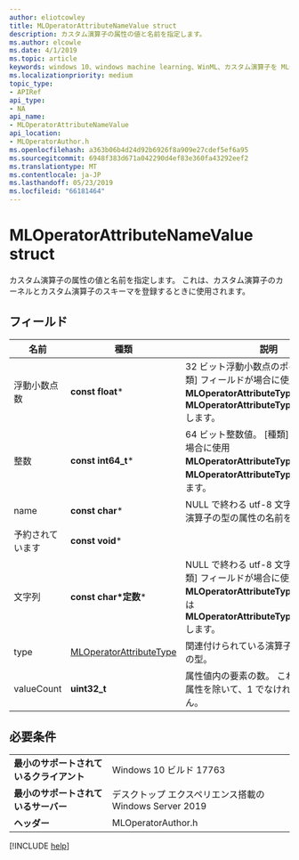 ```yaml
---
author: eliotcowley
title: MLOperatorAttributeNameValue struct
description: カスタム演算子の属性の値と名前を指定します。
ms.author: elcowle
ms.date: 4/1/2019
ms.topic: article
keywords: windows 10、windows machine learning、WinML、カスタム演算子を MLOperatorAttributeNameValue
ms.localizationpriority: medium
topic_type:
- APIRef
api_type:
- NA
api_name:
- MLOperatorAttributeNameValue
api_location:
- MLOperatorAuthor.h
ms.openlocfilehash: a363b06b4d24d92b6926f8a909e27cdef5ef6a95
ms.sourcegitcommit: 6948f383d671a042290d4ef83e360fa43292eef2
ms.translationtype: MT
ms.contentlocale: ja-JP
ms.lasthandoff: 05/23/2019
ms.locfileid: "66181464"
---
```

# <a name="mloperatorattributenamevalue-struct"></a>MLOperatorAttributeNameValue struct

カスタム演算子の属性の値と名前を指定します。 これは、カスタム演算子のカーネルとカスタム演算子のスキーマを登録するときに使用されます。

## <a name="fields"></a>フィールド

| 名前       | 種類                    | 説明 |
|------------|-------------------------|-------------|
| 浮動小数点数     | **const float***            | 32 ビット浮動小数点のポイント値。 [種類] フィールドが場合に使用**MLOperatorAttributeType::Float**または**MLOperatorAttributeType::FloatArray**します。 |
| 整数       | **const int64_t***          | 64 ビット整数値。 [種類] フィールドが場合に使用**MLOperatorAttributeType::Int**または**MLOperatorAttributeType::IntArray**します。 |
| name       | **const char***             | NULL で終わる utf-8 文字列に関連する演算子の型の属性の名前を表します。 |
| 予約されています   | **const void***             |             |
| 文字列    | **const char\*定数***      | NULL で終わる utf-8 文字列値です。 [種類] フィールドが場合に使用**MLOperatorAttributeType::String**または**MLOperatorAttributeType::StringArray**します。 |
| type       | [MLOperatorAttributeType](MLOperatorAttributeType.md) | 関連付けられている演算子の種類の属性の型。 |
| valueCount | **uint32_t**                | 属性値内の要素の数。 これは、配列型の属性を除いて、1 でなければなりません。 |

## <a name="requirements"></a>必要条件

| | |
|-|-|
| **最小のサポートされているクライアント** | Windows 10 ビルド 17763 |
| **最小のサポートされているサーバー** | デスクトップ エクスペリエンス搭載の Windows Server 2019 |
| **ヘッダー** | MLOperatorAuthor.h |

[!INCLUDE [help](../../includes/get-help.md)]
